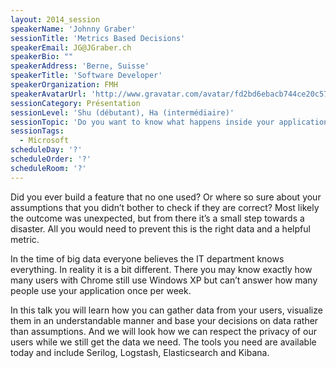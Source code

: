 ```yaml
---
layout: 2014_session
speakerName: 'Johnny Graber'
sessionTitle: 'Metrics Based Decisions'
speakerEmail: JG@JGraber.ch
speakerBio: ""
speakerAddress: 'Berne, Suisse'
speakerTitle: 'Software Developer'
speakerOrganization: FMH
speakerAvatarUrl: 'http://www.gravatar.com/avatar/fd2bd6ebacb744ce20c57a9e4cbb252d?size=200&default=mm'
sessionCategory: Présentation
sessionLevel: 'Shu (débutant), Ha (intermédiaire)'
sessionTopic: 'Do you want to know what happens inside your application?'
sessionTags:
  - Microsoft
scheduleDay: '?'
scheduleOrder: '?'
scheduleRoom: '?'
---
```


Did you ever build a feature that no one used? Or where so sure about your assumptions that you didn’t bother to check if they are correct? Most likely the outcome was unexpected, but from there it’s a small step towards a disaster. All you would need to prevent this is the right data and a helpful metric. 

In the time of big data everyone believes the IT department knows everything. In reality it is a bit different. There you may know exactly how many users with Chrome still use Windows XP but can’t answer how many people use your application once per week.

In this talk you will learn how you can gather data from your users, visualize them in an understandable manner and base your decisions on data rather than assumptions. And we will look how we can respect the privacy of our users while we still get the data we need. The tools you need are available today and include Serilog, Logstash, Elasticsearch and Kibana.

